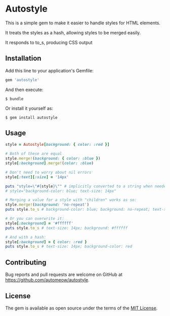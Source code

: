# Autostyle

This is a simple gem to make it easier to handle styles for HTML elements.

It treats the styles as a hash, allowing styles to be merged easily.

It responds to to_s, producing CSS output

## Installation

Add this line to your application's Gemfile:

```ruby
gem 'autostyle'
```

And then execute:

    $ bundle

Or install it yourself as:

    $ gem install autostyle

## Usage

```ruby
style = Autostyle[background: { color: :red }]

# Both of these are equal
style.merge!(background: { color: :blue })
style[:background].merge!(color: :blue)

# Don't need to worry about nil errors
style[:text][:size] = '14px'

puts "style=\"#{style}\"" # implicitly converted to a string when needed
# style="background-color: blue; text-size: 14px"

# Merging a value for a style with "children" works as so:
style.merge!(background: 'no-repeat')
puts style.to_s # background-color: blue; background: no-repeat; text-size: 14px

# Or you can overwrite it:
style[:background] = '#ffffff'
puts style.to_s # text-size: 14px; background: #ffffff

# And with a hash:
style[:background] = { color: :red }
puts style.to_s # text-size: 14px; background-color: red
```

## Contributing

Bug reports and pull requests are welcome on GitHub at https://github.com/automeow/autostyle.


## License

The gem is available as open source under the terms of the [MIT License](http://opensource.org/licenses/MIT).

